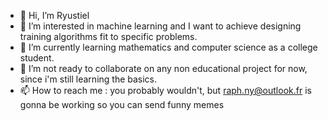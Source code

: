 - 👋 Hi, I’m Ryustiel
- 👀 I’m interested in machine learning and I want to achieve designing training algorithms fit to specific problems.
- 🌱 I’m currently learning mathematics and computer science as a college student.
- 💞️ I’m not ready to collaborate on any non educational project for now, since i'm still learning the basics.
- 📫 How to reach me : you probably wouldn't, but raph.ny@outlook.fr is gonna be working so you can send funny memes

<!---
Ryustiel/Ryustiel is a ✨ special ✨ repository because its `README.md` (this file) appears on your GitHub profile.
You can click the Preview link to take a look at your changes.
--->
